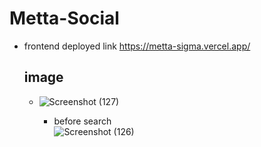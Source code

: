 # Metta-Social
- frontend deployed link
   https://metta-sigma.vercel.app/

  ## image
  - ![Screenshot (127)](https://github.com/mdasriya/metta/assets/110367868/89733a32-2466-4d63-b58f-469d44659125)
 
    - before search    
     ![Screenshot (126)](https://github.com/mdasriya/metta/assets/110367868/7564b4e7-a3ae-4233-b61f-4724fd799ab7)



